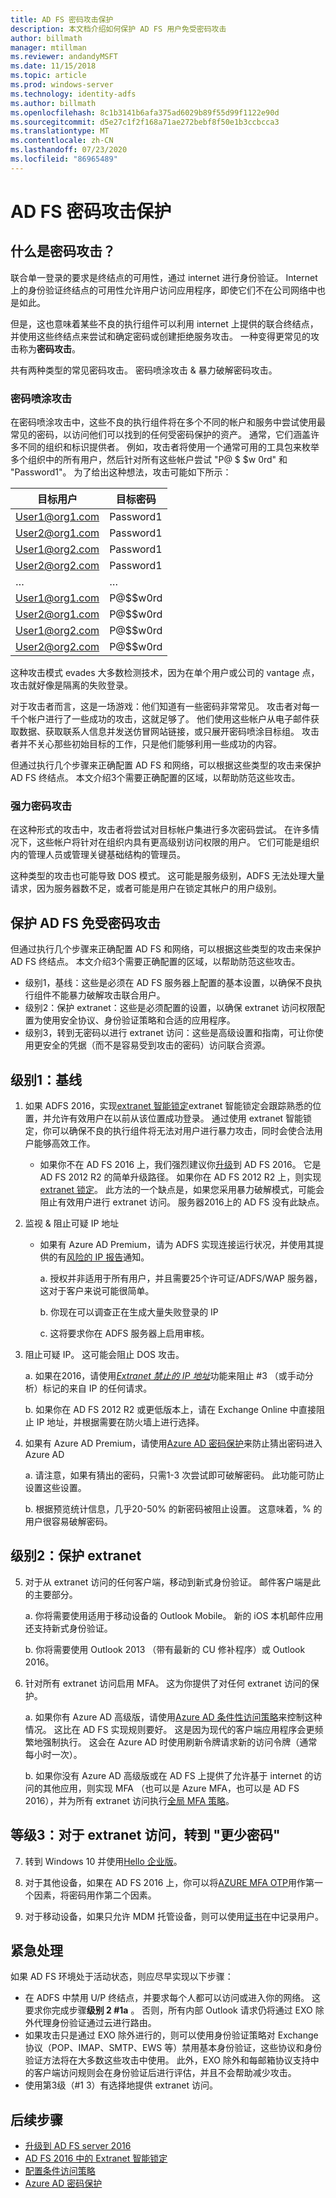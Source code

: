 ```yaml
---
title: AD FS 密码攻击保护
description: 本文档介绍如何保护 AD FS 用户免受密码攻击
author: billmath
manager: mtillman
ms.reviewer: andandyMSFT
ms.date: 11/15/2018
ms.topic: article
ms.prod: windows-server
ms.technology: identity-adfs
ms.author: billmath
ms.openlocfilehash: 8c1b3141b6afa375ad6029b89f55d99f1122e90d
ms.sourcegitcommit: d5e27c1f2f168a71ae272bebf8f50e1b3ccbcca3
ms.translationtype: MT
ms.contentlocale: zh-CN
ms.lasthandoff: 07/23/2020
ms.locfileid: "86965489"
---
```

# <a name="ad-fs-password-attack-protection"></a>AD FS 密码攻击保护

## <a name="what-is-a-password-attack"></a>什么是密码攻击？

联合单一登录的要求是终结点的可用性，通过 internet 进行身份验证。 Internet 上的身份验证终结点的可用性允许用户访问应用程序，即使它们不在公司网络中也是如此。 

但是，这也意味着某些不良的执行组件可以利用 internet 上提供的联合终结点，并使用这些终结点来尝试和确定密码或创建拒绝服务攻击。 一种变得更常见的攻击称为**密码攻击**。 

共有两种类型的常见密码攻击。 密码喷涂攻击 & 暴力破解密码攻击。 

### <a name="password-spray-attack"></a>密码喷涂攻击
在密码喷涂攻击中，这些不良的执行组件将在多个不同的帐户和服务中尝试使用最常见的密码，以访问他们可以找到的任何受密码保护的资产。 通常，它们涵盖许多不同的组织和标识提供者。 例如，攻击者将使用一个通常可用的工具包来枚举多个组织中的所有用户，然后针对所有这些帐户尝试 "P@ $ $w 0rd" 和 "Password1"。 为了给出这种想法，攻击可能如下所示：


|  目标用户   | 目标密码 |
|----------------|-----------------|
| User1@org1.com |    Password1    |
| User2@org1.com |    Password1    |
| User1@org2.com |    Password1    |
| User2@org2.com |    Password1    |
|       …        |        …        |
| User1@org1.com |    P@$$w0rd     |
| User2@org1.com |    P@$$w0rd     |
| User1@org2.com |    P@$$w0rd     |
| User2@org2.com |    P@$$w0rd     |

这种攻击模式 evades 大多数检测技术，因为在单个用户或公司的 vantage 点，攻击就好像是隔离的失败登录。

对于攻击者而言，这是一场游戏：他们知道有一些密码非常常见。  攻击者对每一千个帐户进行了一些成功的攻击，这就足够了。 他们使用这些帐户从电子邮件获取数据、获取联系人信息并发送仿冒网站链接，或只展开密码喷涂目标组。 攻击者并不关心那些初始目标的工作，只是他们能够利用一些成功的内容。

但通过执行几个步骤来正确配置 AD FS 和网络，可以根据这些类型的攻击来保护 AD FS 终结点。 本文介绍3个需要正确配置的区域，以帮助防范这些攻击。

### <a name="brute-force-password-attack"></a>强力密码攻击 
在这种形式的攻击中，攻击者将尝试对目标帐户集进行多次密码尝试。 在许多情况下，这些帐户将针对在组织内具有更高级别访问权限的用户。 它们可能是组织内的管理人员或管理关键基础结构的管理员。  

这种类型的攻击也可能导致 DOS 模式。 这可能是服务级别，ADFS 无法处理大量请求，因为服务器数不足，或者可能是用户在锁定其帐户的用户级别。  

## <a name="securing-ad-fs-against-password-attacks"></a>保护 AD FS 免受密码攻击 

但通过执行几个步骤来正确配置 AD FS 和网络，可以根据这些类型的攻击来保护 AD FS 终结点。 本文介绍3个需要正确配置的区域，以帮助防范这些攻击。 


- 级别1，基线：这些是必须在 AD FS 服务器上配置的基本设置，以确保不良执行组件不能暴力破解攻击联合用户。 
- 级别2：保护 extranet：这些是必须配置的设置，以确保 extranet 访问权限配置为使用安全协议、身份验证策略和合适的应用程序。 
- 级别3，转到无密码以进行 extranet 访问：这些是高级设置和指南，可让你使用更安全的凭据（而不是容易受到攻击的密码）访问联合资源。 

## <a name="level-1-baseline"></a>级别1：基线

1. 如果 ADFS 2016，实现[extranet 智能锁定](../../ad-fs/operations/Configure-AD-FS-Extranet-Smart-Lockout-Protection.md)extranet 智能锁定会跟踪熟悉的位置，并允许有效用户在以前从该位置成功登录。 通过使用 extranet 智能锁定，你可以确保不良的执行组件将无法对用户进行暴力攻击，同时会使合法用户能够高效工作。
    - 如果你不在 AD FS 2016 上，我们强烈建议你[升级](../../ad-fs/deployment/upgrading-to-ad-fs-in-windows-server.md)到 AD FS 2016。 它是 AD FS 2012 R2 的简单升级路径。 如果你在 AD FS 2012 R2 上，则实现[extranet 锁定](../../ad-fs/operations/Configure-AD-FS-Extranet-Soft-Lockout-Protection.md)。 此方法的一个缺点是，如果您采用暴力破解模式，可能会阻止有效用户进行 extranet 访问。 服务器2016上的 AD FS 没有此缺点。

2. 监视 & 阻止可疑 IP 地址 
    - 如果有 Azure AD Premium，请为 ADFS 实现连接运行状况，并使用其提供的有[风险的 IP 报告](/azure/active-directory/connect-health/active-directory-aadconnect-health-adfs#risky-ip-report-public-preview)通知。

        a. 授权并非适用于所有用户，并且需要25个许可证/ADFS/WAP 服务器，这对于客户来说可能很简单。

        b. 你现在可以调查正在生成大量失败登录的 IP

        c. 这将要求你在 ADFS 服务器上启用审核。

3.  阻止可疑 IP。  这可能会阻止 DOS 攻击。

    a. 如果在2016，请使用[*Extranet 禁止的 IP 地址*](../../ad-fs/operations/configure-ad-fs-banned-ip.md)功能来阻止 #3 （或手动分析）标记的来自 IP 的任何请求。

    b. 如果你在 AD FS 2012 R2 或更低版本上，请在 Exchange Online 中直接阻止 IP 地址，并根据需要在防火墙上进行选择。

4. 如果有 Azure AD Premium，请使用[Azure AD 密码保护](/azure/active-directory/authentication/concept-password-ban-bad-on-premises)来防止猜出密码进入 Azure AD  

    a. 请注意，如果有猜出的密码，只需1-3 次尝试即可破解密码。 此功能可防止设置这些设置。 

    b. 根据预览统计信息，几乎20-50% 的新密码被阻止设置。 这意味着，% 的用户很容易破解密码。

## <a name="level-2-protect-your-extranet"></a>级别2：保护 extranet

5. 对于从 extranet 访问的任何客户端，移动到新式身份验证。 邮件客户端是此的主要部分。 

    a. 你将需要使用适用于移动设备的 Outlook Mobile。 新的 iOS 本机邮件应用还支持新式身份验证。 

    b. 你将需要使用 Outlook 2013 （带有最新的 CU 修补程序）或 Outlook 2016。

6. 针对所有 extranet 访问启用 MFA。 这为你提供了对任何 extranet 访问的保护。

   a.  如果你有 Azure AD 高级版，请使用[Azure AD 条件性访问策略](/azure/active-directory/conditional-access/overview)来控制这种情况。  这比在 AD FS 实现规则要好。  这是因为现代的客户端应用程序会更频繁地强制执行。  这会在 Azure AD 时使用刷新令牌请求新的访问令牌（通常每小时一次）。  

   b.  如果你没有 Azure AD 高级版或在 AD FS 上提供了允许基于 internet 的访问的其他应用，则实现 MFA （也可以是 Azure MFA，也可以是 AD FS 2016），并为所有 extranet 访问执行[全局 MFA 策略](../../ad-fs/operations/configure-authentication-policies.md#to-configure-multi-factor-authentication-globally)。

## <a name="level-3-move-to-password-less-for-extranet-access"></a>等级3：对于 extranet 访问，转到 "更少密码"

7. 转到 Windows 10 并使用[Hello 企业版](/windows/security/identity-protection/hello-for-business/hello-identity-verification)。

8. 对于其他设备，如果在 AD FS 2016 上，你可以将[AZURE MFA OTP](../../ad-fs/operations/configure-ad-fs-and-azure-mfa.md)用作第一个因素，将密码用作第二个因素。 

9. 对于移动设备，如果只允许 MDM 托管设备，则可以使用[证书](../../ad-fs/operations/configure-user-certificate-authentication.md)在中记录用户。 

## <a name="urgent-handling"></a>紧急处理

如果 AD FS 环境处于活动状态，则应尽早实现以下步骤：

 - 在 ADFS 中禁用 U/P 终结点，并要求每个人都可以访问或进入你的网络。 这要求你完成步骤**级别 2 #1a** 。 否则，所有内部 Outlook 请求仍将通过 EXO 除外代理身份验证通过云进行路由。
 - 如果攻击只是通过 EXO 除外进行的，则可以使用身份验证策略对 Exchange 协议（POP、IMAP、SMTP、EWS 等）禁用基本身份验证，这些协议和身份验证方法将在大多数这些攻击中使用。 此外，EXO 除外和每邮箱协议支持中的客户端访问规则会在身份验证后进行评估，并且不会帮助减少攻击。 
 - 使用第3级（#1 3）有选择地提供 extranet 访问。

## <a name="next-steps"></a>后续步骤

- [升级到 AD FS server 2016](../../ad-fs/deployment/upgrading-to-ad-fs-in-windows-server.md) 
- [AD FS 2016 中的 Extranet 智能锁定](../../ad-fs/operations/Configure-AD-FS-Extranet-Smart-Lockout-Protection.md)
- [配置条件访问策略](/azure/active-directory/conditional-access/overview)
- [Azure AD 密码保护](/azure/active-directory/authentication/howto-password-ban-bad-on-premises)
